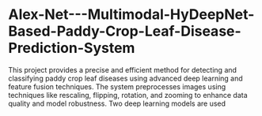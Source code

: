 # Alex-Net---Multimodal-HyDeepNet-Based-Paddy-Crop-Leaf-Disease-Prediction-System
This project provides a precise and efficient method for detecting and classifying paddy crop leaf diseases using advanced deep learning and feature fusion techniques.  The system preprocesses images using techniques like rescaling, flipping, rotation, and zooming to enhance data quality and model robustness. Two deep learning models are used
